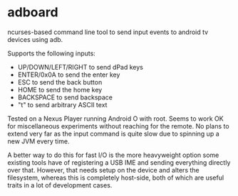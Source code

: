 adboard
===

ncurses-based command line tool to send input events to android tv
devices using adb.

Supports the following inputs:

  - UP/DOWN/LEFT/RIGHT to send dPad keys
  - ENTER/0x0A to send the enter key
  - ESC to send the back button
  - HOME to send the home key
  - BACKSPACE to send backspace
  - "t" to send arbitrary ASCII text

Tested on a Nexus Player running Android O with root. Seems to work
OK for miscellaneous experiments without reaching for the remote. No
plans to extend very far as the input command is quite slow due to
spinning up a new JVM every time.

A better way to do this for fast I/O is the more heavyweight option
some existing tools have of registering a USB IME and sending everything
directly over that. However, that needs setup on the device and alters
the filesystem, whereas this is completely host-side, both of which are
useful traits in a lot of development cases.
